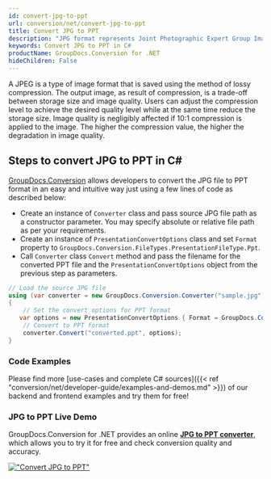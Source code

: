 ```yaml
---
id: convert-jpg-to-ppt
url: conversion/net/convert-jpg-to-ppt
title: Convert JPG to PPT
description: "JPG format represents Joint Photographic Expert Group Image File with .jpg extension. Learn how to convert JPG to PPT file programmatically in C# language using GroupDocs.Conversion for .NET library."
keywords: Convert JPG to PPT in C#
productName: GroupDocs.Conversion for .NET
hideChildren: False
---
```


A JPEG is a type of image format that is saved using the method of lossy compression. The output image, as result of compression, is a trade-off between storage size and image quality. Users can adjust the compression level to achieve the desired quality level while at the same time reduce the storage size. Image quality is negligibly affected if 10:1 compression is applied to the image.  The higher the compression value, the higher the degradation in image quality.

## Steps to convert JPG to PPT in C#

[GroupDocs.Conversion](https://products.groupdocs.com/conversion/net) allows developers to convert the JPG file to PPT format in an easy and intuitive way just using a few lines of code as described below:

* Create an instance of `Converter` class and pass source JPG file path as a constructor parameter. You may specify absolute or relative file path as per your requirements. 
* Create an instance of `PresentationConvertOptions` class and set `Format` property to `GroupDocs.Conversion.FileTypes.PresentationFileType.Ppt`.
* Call `Converter` class `Convert` method and pass the filename for the converted PPT file and the `PresentationConvertOptions` object from the previous step as parameters.

```csharp
// Load the source JPG file
using (var converter = new GroupDocs.Conversion.Converter("sample.jpg"))
{
    // Set the convert options for PPT format
   var options = new PresentationConvertOptions { Format = GroupDocs.Conversion.FileTypes.PresentationFileType.Ppt };
    // Convert to PPT format
    converter.Convert("converted.ppt", options);
}
```

### Code Examples

Please find more [use-cases and complete C# sources]({{< ref "conversion/net/developer-guide/examples-and-demos.md" >}}) of our backend and frontend examples and try them for free!

### JPG to PPT Live Demo

GroupDocs.Conversion for .NET provides an online [**JPG to PPT converter**](https://products.groupdocs.app/conversion/jpg-to-ppt), which allows you to try it for free and check conversion quality and accuracy.

[!["Convert JPG to PPT"](conversion/net/images/convert-to-ppt/convert-jpg-to-ppt.png)](https://products.groupdocs.app/conversion/jpg-to-ppt)